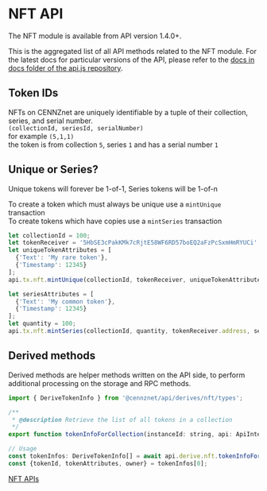 # NFT API

The NFT module is available from API version 1.4.0+.

This is the aggregated list of all API methods related to the NFT module. For the latest docs for particular versions of the API, please refer to the [docs in docs folder of the api.js repository](https://github.com/cennznet/api.js/tree/master/docs/cennznet).

## Token IDs
NFTs on CENNZnet are uniquely identifiable by a tuple of their collection, series, and serial number.  
`(collectionId, seriesId, serialNumber)`  
for example
`(5,1,1)`  
the token is from collection `5`, series `1` and has a serial number `1`  

## Unique or Series?
Unique tokens will forever be 1-of-1, Series tokens will be 1-of-n

To create a token which must always be unique use a `mintUnique` transaction  
To create tokens which have copies use a `mintSeries` transaction  

```js
let collectionId = 100;
let tokenReceiver = '5HbSE3cPakKMk7cRjtE58WF6RD57boEQ2aFzPcSxmHmRYUCi';
let uniqueTokenAttributes = [
  {'Text': 'My rare token'},
  {'Timestamp': 12345}
];
api.tx.nft.mintUnique(collectionId, tokenReceiver, uniqueTokenAttributes, null, null)

let seriesAttributes = [
  {'Text': 'My common token'},
  {'Timestamp': 12345}
];
let quantity = 100;
api.tx.nft.mintSeries(collectionId, quantity, tokenReceiver.address, seriesAttributes, metadataPath, null)
```

## Derived methods
Derived methods are helper methods written on the API side, to perform additional processing on the storage and RPC methods.

```js
import { DeriveTokenInfo } from '@cennznet/api/derives/nft/types';

/**
 * @description Retrieve the list of all tokens in a collection
 */
export function tokenInfoForCollection(instanceId: string, api: ApiInterfaceRx): () => Observable<DeriveTokenInfo[]> {};

// Usage
const tokenInfos: DeriveTokenInfo[] = await api.derive.nft.tokenInfoForCollection(collectionId);
const {tokenId, tokenAttributes, owner} = tokenInfos[0];
```

[NFT APIs](https://raw.githubusercontent.com/cennznet/api.js/master/docs/cennznet/nft.md ':include :type=tsdoc')
